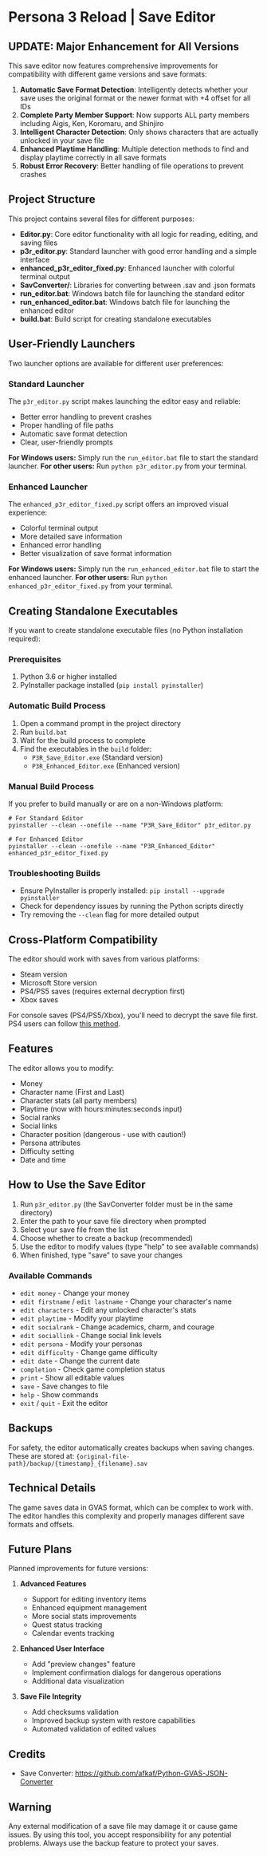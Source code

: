 # Persona 3 Reload | Save Editor

## UPDATE: Major Enhancement for All Versions
This save editor now features comprehensive improvements for compatibility with different game versions and save formats:

1. **Automatic Save Format Detection**: Intelligently detects whether your save uses the original format or the newer format with +4 offset for all IDs
2. **Complete Party Member Support**: Now supports ALL party members including Aigis, Ken, Koromaru, and Shinjiro
3. **Intelligent Character Detection**: Only shows characters that are actually unlocked in your save file
4. **Enhanced Playtime Handling**: Multiple detection methods to find and display playtime correctly in all save formats
5. **Robust Error Recovery**: Better handling of file operations to prevent crashes

## Project Structure

This project contains several files for different purposes:

- **Editor.py**: Core editor functionality with all logic for reading, editing, and saving files
- **p3r_editor.py**: Standard launcher with good error handling and a simple interface
- **enhanced_p3r_editor_fixed.py**: Enhanced launcher with colorful terminal output
- **SavConverter/**: Libraries for converting between .sav and .json formats
- **run_editor.bat**: Windows batch file for launching the standard editor
- **run_enhanced_editor.bat**: Windows batch file for launching the enhanced editor
- **build.bat**: Build script for creating standalone executables

## User-Friendly Launchers
Two launcher options are available for different user preferences:

### Standard Launcher
The `p3r_editor.py` script makes launching the editor easy and reliable:
- Better error handling to prevent crashes
- Proper handling of file paths
- Automatic save format detection
- Clear, user-friendly prompts

**For Windows users:** Simply run the `run_editor.bat` file to start the standard launcher.
**For other users:** Run `python p3r_editor.py` from your terminal.

### Enhanced Launcher
The `enhanced_p3r_editor_fixed.py` script offers an improved visual experience:
- Colorful terminal output
- More detailed save information
- Enhanced error handling
- Better visualization of save format information

**For Windows users:** Simply run the `run_enhanced_editor.bat` file to start the enhanced launcher.
**For other users:** Run `python enhanced_p3r_editor_fixed.py` from your terminal.

## Creating Standalone Executables

If you want to create standalone executable files (no Python installation required):

### Prerequisites
1. Python 3.6 or higher installed
2. PyInstaller package installed (`pip install pyinstaller`)

### Automatic Build Process
1. Open a command prompt in the project directory
2. Run `build.bat`
3. Wait for the build process to complete
4. Find the executables in the `build` folder:
   - `P3R_Save_Editor.exe` (Standard version)
   - `P3R_Enhanced_Editor.exe` (Enhanced version)

### Manual Build Process
If you prefer to build manually or are on a non-Windows platform:

```
# For Standard Editor
pyinstaller --clean --onefile --name "P3R_Save_Editor" p3r_editor.py

# For Enhanced Editor
pyinstaller --clean --onefile --name "P3R_Enhanced_Editor" enhanced_p3r_editor_fixed.py
```

### Troubleshooting Builds
- Ensure PyInstaller is properly installed: `pip install --upgrade pyinstaller`
- Check for dependency issues by running the Python scripts directly
- Try removing the `--clean` flag for more detailed output

## Cross-Platform Compatibility
The editor should work with saves from various platforms:
- Steam version
- Microsoft Store version
- PS4/PS5 saves (requires external decryption first)
- Xbox saves

For console saves (PS4/PS5/Xbox), you'll need to decrypt the save file first. PS4 users can follow [this method](https://www.youtube.com/watch?v=QA1lLxn_klA).

## Features

The editor allows you to modify:
- Money
- Character name (First and Last)
- Character stats (all party members)
- Playtime (now with hours:minutes:seconds input)
- Social ranks
- Social links
- Character position (dangerous - use with caution!)
- Persona attributes
- Difficulty setting
- Date and time

## How to Use the Save Editor

1. Run `p3r_editor.py` (the SavConverter folder must be in the same directory)
2. Enter the path to your save file directory when prompted
3. Select your save file from the list
4. Choose whether to create a backup (recommended)
5. Use the editor to modify values (type "help" to see available commands)
6. When finished, type "save" to save your changes

### Available Commands
- `edit money` - Change your money
- `edit firstname` / `edit lastname` - Change your character's name
- `edit characters` - Edit any unlocked character's stats
- `edit playtime` - Modify your playtime
- `edit socialrank` - Change academics, charm, and courage
- `edit sociallink` - Change social link levels
- `edit persona` - Modify your personas
- `edit difficulty` - Change game difficulty
- `edit date` - Change the current date
- `completion` - Check game completion status
- `print` - Show all editable values
- `save` - Save changes to file
- `help` - Show commands
- `exit` / `quit` - Exit the editor

## Backups
For safety, the editor automatically creates backups when saving changes. These are stored at:
`{original-file-path}/backup/{timestamp}_{filename}.sav`

## Technical Details
The game saves data in GVAS format, which can be complex to work with. The editor handles this complexity and properly manages different save formats and offsets.

## Future Plans

Planned improvements for future versions:

1. **Advanced Features**
   - Support for editing inventory items
   - Enhanced equipment management
   - More social stats improvements
   - Quest status tracking
   - Calendar events tracking

2. **Enhanced User Interface**
   - Add "preview changes" feature
   - Implement confirmation dialogs for dangerous operations
   - Additional data visualization

3. **Save File Integrity**
   - Add checksums validation
   - Improved backup system with restore capabilities
   - Automated validation of edited values

## Credits
- Save Converter: https://github.com/afkaf/Python-GVAS-JSON-Converter

## Warning
Any external modification of a save file may damage it or cause game issues. By using this tool, you accept responsibility for any potential problems. Always use the backup feature to protect your saves.
